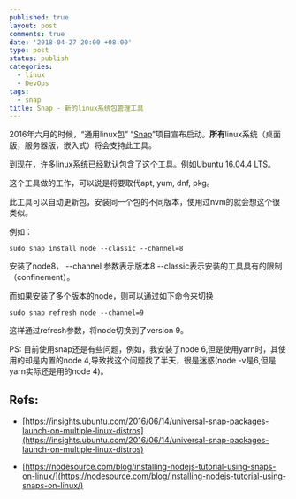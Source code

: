```yaml
---
published: true
layout: post
comments: true
date: '2018-04-27 20:00 +08:00'
type: post
status: publish
categories:
  - linux
  - DevOps
tags:
  - snap
title: Snap - 新的linux系统包管理工具
---
```

2016年六月的时候，“通用linux包” “[Snap](https://snapcraft.io)”项目宣布启动。**所有**linux系统（桌面版，服务器版，嵌入式）将会支持此工具。

到现在，许多linux系统已经默认包含了这个工具。例如[Ubuntu 16.04.4 LTS](http://releases.ubuntu.com/16.04/)。

这个工具做的工作，可以说是将要取代apt, yum, dnf, pkg。 

此工具可以自动更新包，安装同一个包的不同版本，使用过nvm的就会想这个很类似。

例如：
```shell
sudo snap install node --classic --channel=8
```
安装了node8， --channel 参数表示版本8 --classic表示安装的工具具有的限制（confinement）。

而如果安装了多个版本的node，则可以通过如下命令来切换
```shell
sudo snap refresh node --channel=9
```
这样通过refresh参数，将node切换到了version 9。

PS:
目前使用snap还是有些问题，例如，我安装了node 6,但是使用yarn时，其使用的却是内置的node 4,导致找这个问题找了半天，很是迷惑(node -v是6,但是yarn实际还是用的node 4)。


## Refs:
- [https://insights.ubuntu.com/2016/06/14/universal-snap-packages-launch-on-multiple-linux-distros](https://insights.ubuntu.com/2016/06/14/universal-snap-packages-launch-on-multiple-linux-distros)

- [https://nodesource.com/blog/installing-nodejs-tutorial-using-snaps-on-linux/](https://nodesource.com/blog/installing-nodejs-tutorial-using-snaps-on-linux/)
